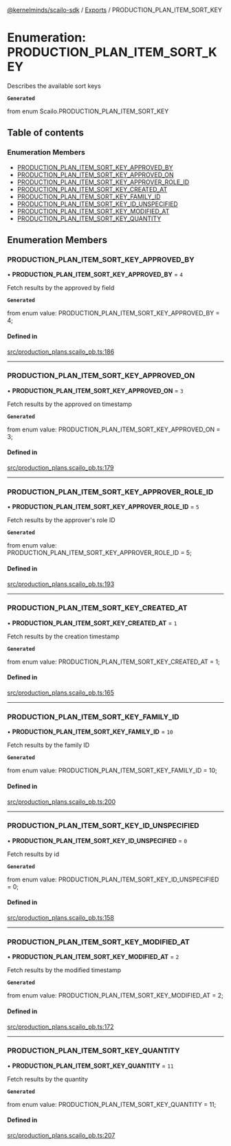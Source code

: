 [@kernelminds/scailo-sdk](../README.md) / [Exports](../modules.md) / PRODUCTION\_PLAN\_ITEM\_SORT\_KEY

# Enumeration: PRODUCTION\_PLAN\_ITEM\_SORT\_KEY

Describes the available sort keys

**`Generated`**

from enum Scailo.PRODUCTION_PLAN_ITEM_SORT_KEY

## Table of contents

### Enumeration Members

- [PRODUCTION\_PLAN\_ITEM\_SORT\_KEY\_APPROVED\_BY](PRODUCTION_PLAN_ITEM_SORT_KEY.md#production_plan_item_sort_key_approved_by)
- [PRODUCTION\_PLAN\_ITEM\_SORT\_KEY\_APPROVED\_ON](PRODUCTION_PLAN_ITEM_SORT_KEY.md#production_plan_item_sort_key_approved_on)
- [PRODUCTION\_PLAN\_ITEM\_SORT\_KEY\_APPROVER\_ROLE\_ID](PRODUCTION_PLAN_ITEM_SORT_KEY.md#production_plan_item_sort_key_approver_role_id)
- [PRODUCTION\_PLAN\_ITEM\_SORT\_KEY\_CREATED\_AT](PRODUCTION_PLAN_ITEM_SORT_KEY.md#production_plan_item_sort_key_created_at)
- [PRODUCTION\_PLAN\_ITEM\_SORT\_KEY\_FAMILY\_ID](PRODUCTION_PLAN_ITEM_SORT_KEY.md#production_plan_item_sort_key_family_id)
- [PRODUCTION\_PLAN\_ITEM\_SORT\_KEY\_ID\_UNSPECIFIED](PRODUCTION_PLAN_ITEM_SORT_KEY.md#production_plan_item_sort_key_id_unspecified)
- [PRODUCTION\_PLAN\_ITEM\_SORT\_KEY\_MODIFIED\_AT](PRODUCTION_PLAN_ITEM_SORT_KEY.md#production_plan_item_sort_key_modified_at)
- [PRODUCTION\_PLAN\_ITEM\_SORT\_KEY\_QUANTITY](PRODUCTION_PLAN_ITEM_SORT_KEY.md#production_plan_item_sort_key_quantity)

## Enumeration Members

### PRODUCTION\_PLAN\_ITEM\_SORT\_KEY\_APPROVED\_BY

• **PRODUCTION\_PLAN\_ITEM\_SORT\_KEY\_APPROVED\_BY** = ``4``

Fetch results by the approved by field

**`Generated`**

from enum value: PRODUCTION_PLAN_ITEM_SORT_KEY_APPROVED_BY = 4;

#### Defined in

[src/production_plans.scailo_pb.ts:186](https://github.com/scailo/ts-sdk/blob/c10a36b57201dfa5903d4b53efa1e62aa6208936/src/production_plans.scailo_pb.ts#L186)

___

### PRODUCTION\_PLAN\_ITEM\_SORT\_KEY\_APPROVED\_ON

• **PRODUCTION\_PLAN\_ITEM\_SORT\_KEY\_APPROVED\_ON** = ``3``

Fetch results by the approved on timestamp

**`Generated`**

from enum value: PRODUCTION_PLAN_ITEM_SORT_KEY_APPROVED_ON = 3;

#### Defined in

[src/production_plans.scailo_pb.ts:179](https://github.com/scailo/ts-sdk/blob/c10a36b57201dfa5903d4b53efa1e62aa6208936/src/production_plans.scailo_pb.ts#L179)

___

### PRODUCTION\_PLAN\_ITEM\_SORT\_KEY\_APPROVER\_ROLE\_ID

• **PRODUCTION\_PLAN\_ITEM\_SORT\_KEY\_APPROVER\_ROLE\_ID** = ``5``

Fetch results by the approver's role ID

**`Generated`**

from enum value: PRODUCTION_PLAN_ITEM_SORT_KEY_APPROVER_ROLE_ID = 5;

#### Defined in

[src/production_plans.scailo_pb.ts:193](https://github.com/scailo/ts-sdk/blob/c10a36b57201dfa5903d4b53efa1e62aa6208936/src/production_plans.scailo_pb.ts#L193)

___

### PRODUCTION\_PLAN\_ITEM\_SORT\_KEY\_CREATED\_AT

• **PRODUCTION\_PLAN\_ITEM\_SORT\_KEY\_CREATED\_AT** = ``1``

Fetch results by the creation timestamp

**`Generated`**

from enum value: PRODUCTION_PLAN_ITEM_SORT_KEY_CREATED_AT = 1;

#### Defined in

[src/production_plans.scailo_pb.ts:165](https://github.com/scailo/ts-sdk/blob/c10a36b57201dfa5903d4b53efa1e62aa6208936/src/production_plans.scailo_pb.ts#L165)

___

### PRODUCTION\_PLAN\_ITEM\_SORT\_KEY\_FAMILY\_ID

• **PRODUCTION\_PLAN\_ITEM\_SORT\_KEY\_FAMILY\_ID** = ``10``

Fetch results by the family ID

**`Generated`**

from enum value: PRODUCTION_PLAN_ITEM_SORT_KEY_FAMILY_ID = 10;

#### Defined in

[src/production_plans.scailo_pb.ts:200](https://github.com/scailo/ts-sdk/blob/c10a36b57201dfa5903d4b53efa1e62aa6208936/src/production_plans.scailo_pb.ts#L200)

___

### PRODUCTION\_PLAN\_ITEM\_SORT\_KEY\_ID\_UNSPECIFIED

• **PRODUCTION\_PLAN\_ITEM\_SORT\_KEY\_ID\_UNSPECIFIED** = ``0``

Fetch results by id

**`Generated`**

from enum value: PRODUCTION_PLAN_ITEM_SORT_KEY_ID_UNSPECIFIED = 0;

#### Defined in

[src/production_plans.scailo_pb.ts:158](https://github.com/scailo/ts-sdk/blob/c10a36b57201dfa5903d4b53efa1e62aa6208936/src/production_plans.scailo_pb.ts#L158)

___

### PRODUCTION\_PLAN\_ITEM\_SORT\_KEY\_MODIFIED\_AT

• **PRODUCTION\_PLAN\_ITEM\_SORT\_KEY\_MODIFIED\_AT** = ``2``

Fetch results by the modified timestamp

**`Generated`**

from enum value: PRODUCTION_PLAN_ITEM_SORT_KEY_MODIFIED_AT = 2;

#### Defined in

[src/production_plans.scailo_pb.ts:172](https://github.com/scailo/ts-sdk/blob/c10a36b57201dfa5903d4b53efa1e62aa6208936/src/production_plans.scailo_pb.ts#L172)

___

### PRODUCTION\_PLAN\_ITEM\_SORT\_KEY\_QUANTITY

• **PRODUCTION\_PLAN\_ITEM\_SORT\_KEY\_QUANTITY** = ``11``

Fetch results by the quantity

**`Generated`**

from enum value: PRODUCTION_PLAN_ITEM_SORT_KEY_QUANTITY = 11;

#### Defined in

[src/production_plans.scailo_pb.ts:207](https://github.com/scailo/ts-sdk/blob/c10a36b57201dfa5903d4b53efa1e62aa6208936/src/production_plans.scailo_pb.ts#L207)
